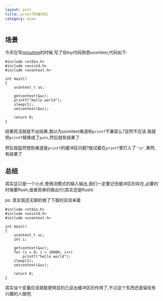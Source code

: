 ```yaml
---
layout: post
title: printf的缓冲区
category: mine
---
```


## 场景

今天在写[mroutine](/mroutine)的时候,写了些toy代码熟悉ucontext,代码如下:

    #include <stdio.h>
    #include <unistd.h>
    #include <ucontext.h>

    int main()
    {
        ucontext_t uc;

        getcontext(&uc);
        printf("hello world");
        sleep(1);
        setcontext(&uc);

        return 0;
    }

结果死活就是不出结果,我以为ucontext难道和`printf`不兼容么?显然不应该.我就把`printf`替换成了`puts`,然后就有结果了.

然后我猛然想到难道是`printf`的缓冲区问题?就试着在`printf`里打入了`'\n'`,果然,有结果了

## 总结

其实这只是一个小点,使用流模式的输入输出,我们一定要记住缓冲区的存在,必要的时候要flush,或者简单的输出行(其实还是flush)

ps: 其实我还无聊的做了下面的实验来着

    #include <stdio.h>
    #include <unistd.h>
    #include <ucontext.h>

    int main()
    {
        ucontext_t uc;
        int i;

        getcontext(&uc);
        for (i = 0; i < 10000; i++)
            printf("hello world");
        sleep(1);
        setcontext(&uc);

        return 0;
    }

其实设个变量应该就能更明显的凸显出缓冲区的作用了,不过这个东西还是留给有兴趣的人做吧.


